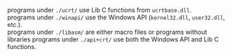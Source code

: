 programs under `./ucrt/` use Lib C functions from `ucrtbase.dll`.<br>
programs under `./winapi/` use the Windows API (`kernel32.dll`, `user32.dll`, etc.).<br>
programs under `./libasm/` are either macro files or programs without libraries
programs under `./api+crt/` use both the Windows API and Lib C functions.
